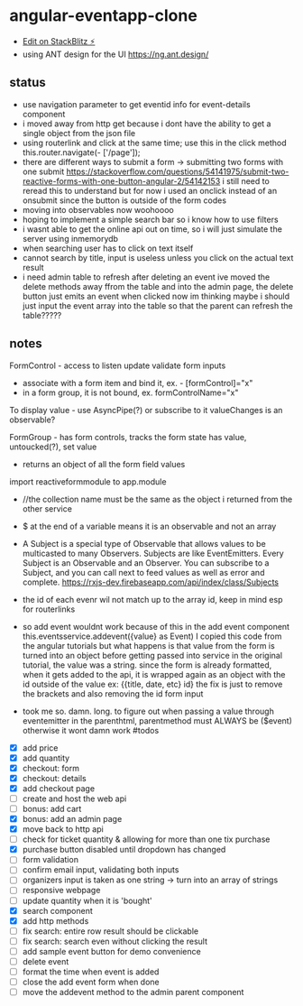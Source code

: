 # angular-eventapp-clone

- [Edit on StackBlitz ⚡️](https://stackblitz.com/edit/angular-eventapp-clone)
- using ANT design for the UI 
https://ng.ant.design/

## status
- use navigation parameter to get eventid info for event-details component
- i moved away from http get because i dont have the ability to get a single object from the json file
- using routerlink and click at the same time; use this in the click method this.router.navigate(- ['/page']);
- there are different ways to submit a form -> submitting two forms with one submit
https://stackoverflow.com/questions/54141975/submit-two-reactive-forms-with-one-button-angular-2/54142153
i still need to reread this to understand
but for now i used an onclick instead of an onsubmit since the button is outside of the form codes
- moving into observables now woohoooo
- hoping to implement a simple search bar so i know how to use filters
- i wasnt able to get the online api out on time, so i will just simulate the server using inmemorydb
- when searching user has to click on text itself
- cannot search by title, input is useless unless you click on the actual text result 
- i need admin table to refresh after deleting an event
ive  moved the delete methods away ffrom the table and into the admin page, the delete button just emits an event when clicked
now im thinking maybe i should just input the event array into the table so that the parent can refresh the table?????

## notes
FormControl - access to listen update validate form inputs
- associate with a form item and bind it, ex. - [formControl]="x"
- in a form group, it is not bound, ex. formControlName="x"

To display value - use AsyncPipe(?) or subscribe to it
valueChanges is an observable?

FormGroup - has form controls, tracks the form state
has value, untoucked(?), set value
- returns an object of all the form field values

import reactiveformmodule to app.module

-  //the collection name must be the same as the object i returned from the other service
- $ at the end of a variable means it is an observable and not an array 
- A Subject is a special type of Observable that allows values to be multicasted to many Observers. Subjects are like EventEmitters.
Every Subject is an Observable and an Observer. You can subscribe to a Subject, and you can call next to feed values as well as error and complete.
https://rxjs-dev.firebaseapp.com/api/index/class/Subjects
- the id of each evenr wil not match up to the array id, keep in mind esp for routerlinks
- so add event wouldnt work because of this in the add event component
this.eventsservice.addevent({value} as Event)
I copied this code from the angular tutorials but what happens is that value from the form is turned into an object before getting passed into service
in the original tutorial, the value was a string. since the form is already formatted, when it gets added to the api, it is wrapped again as an object with the id outside of the value ex: {{title, date, etc} id}
the fix is just to remove the brackets and also removing the id form input

- took me so. damn. long. to figure out
when passing a value through eventemitter
in the parenthtml, parentmethod must ALWAYS be ($event) otherwise it wont damn work
#todos
- [x] add price
- [x] add quantity
- [x] checkout: form
- [x] checkout: details
- [x] add checkout page
- [ ] create and host the web api 
- [ ] bonus: add cart
- [x] bonus: add an admin page
- [x] move back to http api
- [ ] check for ticket quantity & allowing for more than one tix purchase
- [x] purchase button disabled until dropdown has changed
- [ ] form validation 
- [ ] confirm email input, validating both inputs
- [ ] organizers input is taken as one string -> turn into an array of strings
- [ ] responsive webpage
- [ ] update quantity when it is 'bought'
- [x] search component
- [x] add http methods
- [ ] fix search: entire row result should be clickable
- [ ] fix search: search even without clicking the result
- [ ] add sample event button for demo convenience
- [ ] delete event
- [ ] format the time when event is added
- [ ] close the add event form when done
- [ ] move the addevent method to the admin parent component
